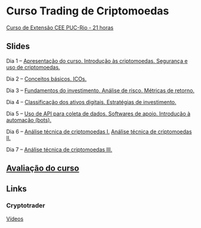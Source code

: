 # Curso Trading de Criptomoedas

[Curso de Extensão  CEE PUC-Rio - 21 horas](http://www.cce.puc-rio.br/sitecce/website/website.dll/folder?nCurso=trading-de-criptomoedas&nInst=cce)

## Slides

Dia 1 – [Apresentação do curso. Introdução às criptomoedas. Segurança e uso de criptomoedas.](./Aula1.pdf)

Dia 2 – [Conceitos básicos. ICOs.](./Aula2.pdf)

Dia 3 – [Fundamentos do investimento. Análise de risco. Métricas de retorno.](./Aula3.pdf)

Dia 4 – [Classificação dos ativos digitais. Estratégias de investimento.](./Aula4.pdf)

Dia 5 – [Uso de API para coleta de dados. Softwares de apoio. Introdução à automação (bots).](./Aula5.pdf)

Dia 6 – [Análise técnica de criptomoedas I.](./Aula6.pdf)
[Análise técnica de criptomoedas II.](./Aula6_2.pdf)

Dia 7 – [Análise técnica de criptomoedas III.](./Aula7.pdf)


## [Avaliação do curso](https://goo.gl/forms/EuB0Fg1s7yP8FoVg1)

## Links
### Cryptotrader
[Vídeos](https://www.youtube.com/watch?v=mIzhg2ja8JQ&list=PLj-6o2Vsw5UZVQq6ur1RTetcEi30xN9sh)


